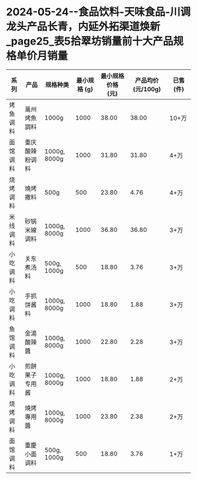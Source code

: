 # 2024-05-24--食品饮料-天味食品-川调龙头产品长青，内延外拓渠道焕新_page25_表5拾翠坊销量前十大产品规格单价月销量

| 系列 | 产品 | 规格种类 | 最小规格 (g) | 最小规格价格 (元) | 产品均价 (元/100g) | 已售(件) |
| --- | --- | --- | --- | --- | --- | --- |
| 烤鱼调料 | 萬州烤魚調料 | 1000g | 1000 | 38.00 | 38.00 | 10+万 |
| 面馆调料 | 重庆酸辣粉调料 | 1000g, 8000g | 1000 | 31.80 | 31.80 | 4+万 |
| 烧烤调料 | 燒烤撒料 | 500g | 500 | 23.80 | 4.76 | 4+万 |
| 米线调料 | 砂锅米線调料 | 1000g, 8000g | 1000 | 36.80 | 36.80 | 3+万 |
| 小吃调料 | 关东煮汤料 | 500g, 1000g | 500 | 18.80 | 3.76 | 3+万 |
| 小吃调料 | 手抓饼酱料 | 1000g, 8000g | 1000 | 18.80 | 1.88 | 3+万 |
| 鱼馆调料 | 金湯酸辣醬 | 1000g, 8000g | 1000 | 22.80 | 2.28 | 3+万 |
| 小吃调料 | 煎餅果子专用酱 | 1000g, 8000g | 1000 | 18.80 | 1.88 | 2+万 |
| 烧烤调料 | 燒烤專用醬 | 1000g, 8000g | 1000 | 23.80 | 2.38 | 2+万 |
| 面馆调料 | 重慶小面调料 | 500g, 1000g | 500 | 18.80 | 3.76 | 1+万 |